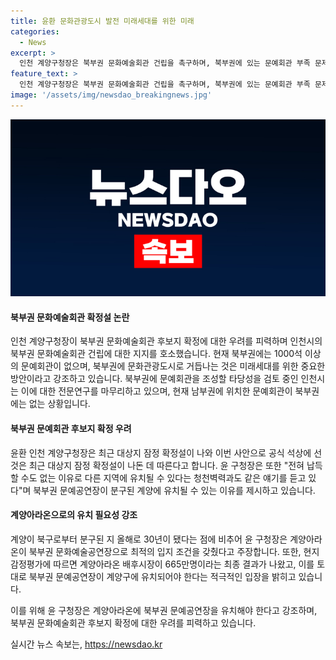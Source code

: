 ```yaml
---
title: 윤환 문화관광도시 발전 미래세대를 위한 미래
categories:
  - News
excerpt: >
  인천 계양구청장은 북부권 문화예술회관 건립을 촉구하며, 북부권에 있는 문예회관 부족 문제를 지적했다. 인천시는 북부권에 문예회관 조성의 타당성을 검토하고 있으며, 현재 1000석 이상을 갖춘 문예회관은 남부권에만 있다고 밝혔다. 윤 구청장은 계양아라온이 북부권 문화예술공연장으로 최적의 입지 조건을 갖췄다고 주장하며, 북부권 문예공연장은 계양구민이 끝까지 포기할 수 없는 희망이라고 강조했다.
feature_text: >
  인천 계양구청장은 북부권 문화예술회관 건립을 촉구하며, 북부권에 있는 문예회관 부족 문제를 지적했다. 인천시는 북부권에 문예회관 조성의 타당성을 검토하고 있으며, 현재 1000석 이상을 갖춘 문예회관은 남부권에만 있다고 밝혔다. 윤 구청장은 계양아라온이 북부권 문화예술공연장으로 최적의 입지 조건을 갖췄다고 주장하며, 북부권 문예공연장은 계양구민이 끝까지 포기할 수 없는 희망이라고 강조했다.
image: '/assets/img/newsdao_breakingnews.jpg'
---
```


<p><img src="/assets/img/newsdao_breakingnews.jpg" alt="cryptoinkorea 속보" /></p>

<h4>북부권 문화예술회관 확정설 논란</h4>

<p>인천 계양구청장이 북부권 문화예술회관 후보지 확정에 대한 우려를 피력하며 인천시의 북부권 문화예술회관 건립에 대한 지지를 호소했습니다. 현재 북부권에는 1000석 이상의 문예회관이 없으며, 북부권에 문화관광도시로 거듭나는 것은 미래세대를 위한 중요한 방안이라고 강조하고 있습니다. 북부권에 문예회관을 조성할 타당성을 검토 중인 인천시는 이에 대한 전문연구를 마무리하고 있으며, 현재 남부권에 위치한 문예회관이 북부권에는 없는 상황입니다.</p>

<h4>북부권 문예회관 후보지 확정 우려</h4>

<p>윤환 인천 계양구청장은 최근 대상지 잠정 확정설이 나와 이번 사안으로 공식 석상에 선 것은 최근 대상지 잠정 확정설이 나돈 데 따른다고 합니다. 윤 구청장은 또한 "전혀 납득할 수도 없는 이유로 다른 지역에 유치될 수 있다는 청천벽력과도 같은 얘기를 듣고 있다"며 북부권 문예공연장이 분구된 계양에 유치될 수 있는 이유를 제시하고 있습니다.</p>

<h4>계양아라온으로의 유치 필요성 강조</h4>

<p>계양이 북구로부터 분구된 지 올해로 30년이 됐다는 점에 비추어 윤 구청장은 계양아라온이 북부권 문화예술공연장으로 최적의 입지 조건을 갖췄다고 주장합니다. 또한, 현지 감정평가에 따르면 계양아라온 배후시장이 665만명이라는 최종 결과가 나왔고, 이를 토대로 북부권 문예공연장이 계양구에 유치되어야 한다는 적극적인 입장을 밝히고 있습니다.</p>

<p>이를 위해 윤 구청장은 계양아라온에 북부권 문예공연장을 유치해야 한다고 강조하며, 북부권 문화예술회관 후보지 확정에 대한 우려를 피력하고 있습니다.</p>
실시간 뉴스 속보는, <a href="https://newsdao.kr" rel="dofollow">https://newsdao.kr</a>


